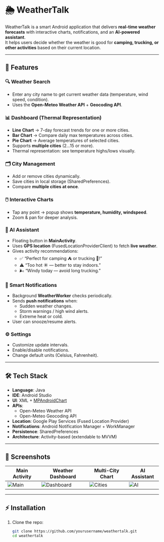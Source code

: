 # 🌦️ WeatherTalk

WeatherTalk is a smart Android application that delivers **real-time weather forecasts** with interactive charts, notifications, and an **AI-powered assistant**.  
It helps users decide whether the weather is good for **camping, trucking, or other activities** based on their current location.

---

## 🚀 Features

### 🔍 Weather Search
- Enter any city name to get current weather data (temperature, wind speed, condition).
- Uses the **Open-Meteo Weather API** + **Geocoding API**.

### 📊 Dashboard (Thermal Representation)
- **Line Chart** → 7-day forecast trends for one or more cities.
- **Bar Chart** → Compare daily max temperatures across cities.
- **Pie Chart** → Average temperatures of selected cities.
- Supports **multiple cities** (2…15 or more).
- Thermal representation: see temperature highs/lows visually.

### 🗂️ City Management
- Add or remove cities dynamically.
- Save cities in local storage (SharedPreferences).
- Compare **multiple cities at once**.

### 🖱️ Interactive Charts
- Tap any point → popup shows **temperature, humidity, windspeed**.
- Zoom & pan for deeper analysis.

### 📡 AI Assistant
- Floating button in **MainActivity**.
- Uses **GPS location** (FusedLocationProviderClient) to fetch **live weather**.
- Gives activity recommendations:
    - ✅ “Perfect for camping ⛺ or trucking 🚚!”
    - ⚠️ “Too hot ☀️ — better to stay indoors.”
    - 🌬️ “Windy today — avoid long trucking.”

### 🔔 Smart Notifications
- Background **WeatherWorker** checks periodically.
- Sends **push notifications** when:
    - Sudden weather changes.
    - Storm warnings / high wind alerts.
    - Extreme heat or cold.
- User can snooze/resume alerts.

### ⚙️ Settings
- Customize update intervals.
- Enable/disable notifications.
- Change default units (Celsius, Fahrenheit).

---

## 🛠️ Tech Stack

- **Language**: Java
- **IDE**: Android Studio
- **UI**: XML + [MPAndroidChart](https://github.com/PhilJay/MPAndroidChart)
- **APIs**:
    - Open-Meteo Weather API
    - Open-Meteo Geocoding API
- **Location**: Google Play Services (Fused Location Provider)
- **Notifications**: Android Notification Manager + WorkManager
- **Persistence**: SharedPreferences
- **Architecture**: Activity-based (extendable to MVVM)

---

## 📱 Screenshots

| Main Activity | Weather Dashboard | Multi-City Chart | AI Assistant |
|---------------|------------------|------------------|--------------|
| ![Main](screenshots/main.png) | ![Dashboard](screenshots/dashboard.png) | ![Cities](screenshots/multi.png) | ![AI](screenshots/ai.png) |

---

## ⚡ Installation

1. Clone the repo:
   ```bash
   git clone https://github.com/yourusername/weathertalk.git
   cd weathertalk
